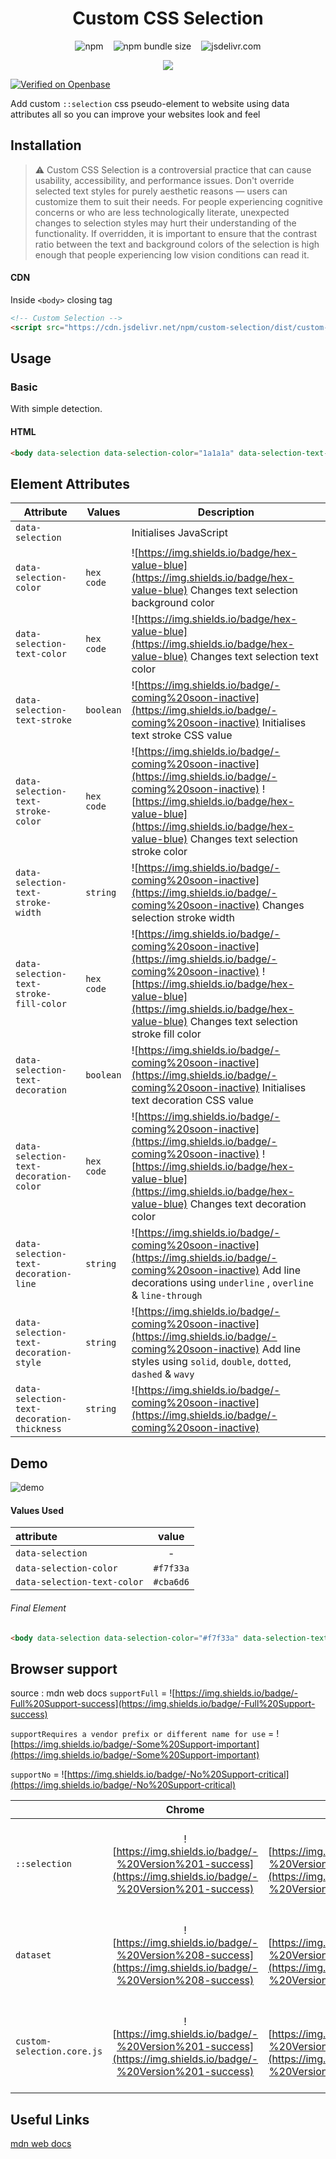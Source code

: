 <h1 align="center">Custom CSS Selection</h1>

<div style="display: flex;
    align-content: center;
    justify-content: center;
    column-gap: 1rem;
}" align="center">
<img alt="npm" src="https://img.shields.io/npm/v/custom-selection?color=D9B4FF&logo=npm">
<img alt="npm bundle size" src="https://img.shields.io/bundlephobia/min/custom-selection?color=1a1a1a&label=size">
<img alt="jsdelivr.com" src="https://data.jsdelivr.com/v1/package/npm/custom-selection/badge">
</div>

<p align="center">
  <img src="https://github.com/killianog/css-selection/blob/8d4a36c3ea34000a7b3ab71bc1b82c14a939b170/assets/star-small.png" />
</p>

[![Verified on Openbase](https://badges.openbase.com/js/verified/custom-selection.svg?token=8O/ktg1dftqn4fQUBW2IV70hSmAg++fAyPJfsBHBqiw=)](https://openbase.com/js/custom-selection?utm_source=embedded&amp;utm_medium=badge&amp;utm_campaign=rate-badge )

Add custom `::selection` css pseudo-element to website using data attributes all so you can improve your websites look and feel


## Installation

> ⚠️ Custom CSS Selection is a controversial practice that can cause usability, accessibility, and performance issues. Don't override selected text styles for purely aesthetic reasons — users can customize them to suit their needs. For people experiencing cognitive concerns or who are less technologically literate, unexpected changes to selection styles may hurt their understanding of the functionality. If overridden, it is important to ensure that the contrast ratio between the text and background colors of the selection is high enough that people experiencing low vision conditions can read it.


#### CDN

Inside `<body>` closing tag

```html
<!-- Custom Selection -->
<script src="https://cdn.jsdelivr.net/npm/custom-selection/dist/custom-selection.core.min.js"></script>
```

## Usage

### Basic

With simple detection.

#### HTML

```html
<body data-selection data-selection-color="1a1a1a" data-selection-text-color="#fffff"></body>
```

## Element Attributes

| Attribute                                  | Values     | Description                                                  |
| ------------------------------------------ | ---------- | ------------------------------------------------------------ |
| `data-selection`                           |            | Initialises JavaScript                                       |
| `data-selection-color`                     | `hex code` | ![https://img.shields.io/badge/hex-value-blue](https://img.shields.io/badge/hex-value-blue) Changes text selection background color |
| `data-selection-text-color`                | `hex code` | ![https://img.shields.io/badge/hex-value-blue](https://img.shields.io/badge/hex-value-blue) Changes text selection text color |
| `data-selection-text-stroke`               | `boolean`  | ![https://img.shields.io/badge/-coming%20soon-inactive](https://img.shields.io/badge/-coming%20soon-inactive) Initialises text stroke CSS value |
| `data-selection-text-stroke-color`         | `hex code` | ![https://img.shields.io/badge/-coming%20soon-inactive](https://img.shields.io/badge/-coming%20soon-inactive) ![https://img.shields.io/badge/hex-value-blue](https://img.shields.io/badge/hex-value-blue) Changes text selection stroke color |
| `data-selection-text-stroke-width`         | `string`   | ![https://img.shields.io/badge/-coming%20soon-inactive](https://img.shields.io/badge/-coming%20soon-inactive) Changes selection stroke width |
| `data-selection-text-stroke-fill-color`    | `hex code` | ![https://img.shields.io/badge/-coming%20soon-inactive](https://img.shields.io/badge/-coming%20soon-inactive) ![https://img.shields.io/badge/hex-value-blue](https://img.shields.io/badge/hex-value-blue) Changes text selection stroke fill color |
| `data-selection-text-decoration`           | `boolean`  | ![https://img.shields.io/badge/-coming%20soon-inactive](https://img.shields.io/badge/-coming%20soon-inactive) Initialises text decoration CSS value |
| `data-selection-text-decoration-color`     | `hex code` | ![https://img.shields.io/badge/-coming%20soon-inactive](https://img.shields.io/badge/-coming%20soon-inactive) ![https://img.shields.io/badge/hex-value-blue](https://img.shields.io/badge/hex-value-blue) Changes text decoration color |
| `data-selection-text-decoration-line`      | `string`   | ![https://img.shields.io/badge/-coming%20soon-inactive](https://img.shields.io/badge/-coming%20soon-inactive) Add line decorations using `underline` , `overline` & `line-through` |
| `data-selection-text-decoration-style`     | `string`   | ![https://img.shields.io/badge/-coming%20soon-inactive](https://img.shields.io/badge/-coming%20soon-inactive) Add line styles using `solid`, `double`, `dotted`, `dashed` & `wavy` |
| `data-selection-text-decoration-thickness` | `string`   | ![https://img.shields.io/badge/-coming%20soon-inactive](https://img.shields.io/badge/-coming%20soon-inactive) |

## Demo

![demo](https://user-images.githubusercontent.com/83577130/189996561-4e541c42-f857-4a28-82ab-42b818972cc1.gif)

#### Values Used

| attribute                   |   value   |
| :-------------------------- | :-------: |
| `data-selection`            |     -     |
| `data-selection-color`      | `#f7f33a` |
| `data-selection-text-color` | `#cba6d6` |

###### Final Element

```html
<body data-selection data-selection-color="#f7f33a" data-selection-text-color="#cba6d6"></body>
```

## Browser support

source : mdn web docs
`supportFull` = ![https://img.shields.io/badge/-Full%20Support-success](https://img.shields.io/badge/-Full%20Support-success)

`supportRequires a vendor prefix or different name for use` = ![https://img.shields.io/badge/-Some%20Support-important](https://img.shields.io/badge/-Some%20Support-important)

`supportNo` = ![https://img.shields.io/badge/-No%20Support-critical](https://img.shields.io/badge/-No%20Support-critical)

|                            |                            Chrome                            |                             Edge                             |                           Firefox                            |                            Opera                             |                            Safari                            |                        Chrome Android                        |                     Firefox for Android                      |                        Opera Android                         |                        Safari on iOS                         |                       Samsung Internet                       |                       WebView Android                        |
| :------------------------- | :----------------------------------------------------------: | :----------------------------------------------------------: | :----------------------------------------------------------: | :----------------------------------------------------------: | :----------------------------------------------------------: | :----------------------------------------------------------: | :----------------------------------------------------------: | :----------------------------------------------------------: | :----------------------------------------------------------: | :----------------------------------------------------------: | :----------------------------------------------------------: |
| `::selection`              | ![https://img.shields.io/badge/-%20Version%201-success](https://img.shields.io/badge/-%20Version%201-success) | ![https://img.shields.io/badge/-%20Version%2012-success](https://img.shields.io/badge/-%20Version%2012-success) | ![https://img.shields.io/badge/-%20Version%2062-success](https://img.shields.io/badge/-%20Version%2062-success) | ![https://img.shields.io/badge/-%20Version%209.5-success](https://img.shields.io/badge/-%20Version%209.5-success) | ![https://img.shields.io/badge/-%20Version%201.1-success](https://img.shields.io/badge/-%20Version%201.1-success) | ![https://img.shields.io/badge/-%20Version%2018-success](https://img.shields.io/badge/-%20Version%2018-success) | ![https://img.shields.io/badge/-%20Version%2062-success](https://img.shields.io/badge/-%20Version%2062-success) | ![https://img.shields.io/badge/-%20Version%2014-success](https://img.shields.io/badge/-%20Version%2014-success) | ![https://img.shields.io/badge/-No%20Support-critical](https://img.shields.io/badge/-No%20Support-critical) | ![https://img.shields.io/badge/-%20Version%201.0-success](https://img.shields.io/badge/-%20Version%201.0-success) | ![https://img.shields.io/badge/-%20Version%2037-success](https://img.shields.io/badge/-%20Version%2037-success) |
| `dataset`                  | ![https://img.shields.io/badge/-%20Version%208-success](https://img.shields.io/badge/-%20Version%208-success) | ![https://img.shields.io/badge/-%20Version%2012-success](https://img.shields.io/badge/-%20Version%2012-success) | ![https://img.shields.io/badge/-%20Version%206-success](https://img.shields.io/badge/-%20Version%206-success) | ![https://img.shields.io/badge/-%20Version%2011-success](https://img.shields.io/badge/-%20Version%2011-success) | ![https://img.shields.io/badge/-%20Version%205.1-success](https://img.shields.io/badge/-%20Version%205.1-success) | ![https://img.shields.io/badge/-%20Version%2018-success](https://img.shields.io/badge/-%20Version%2018-success) | ![https://img.shields.io/badge/-%20Version%206-success](https://img.shields.io/badge/-%20Version%206-success) | ![https://img.shields.io/badge/-%20Version%2011-success](https://img.shields.io/badge/-%20Version%2011-success) | ![https://img.shields.io/badge/-%20Version%205-success](https://img.shields.io/badge/-%20Version%205-success) | ![https://img.shields.io/badge/-%20Version%201.1-success](https://img.shields.io/badge/-%20Version%201.0-success) | ![https://img.shields.io/badge/-%20Version%203-success](https://img.shields.io/badge/-%20Version%203-success) |
| `custom-selection.core.js` | ![https://img.shields.io/badge/-%20Version%201-success](https://img.shields.io/badge/-%20Version%201-success) | ![https://img.shields.io/badge/-%20Version%2012-success](https://img.shields.io/badge/-%20Version%2012-success) | ![https://img.shields.io/badge/-%20Version%2062-success](https://img.shields.io/badge/-%20Version%2062-success) | ![https://img.shields.io/badge/-%20Version%209.5-success](https://img.shields.io/badge/-%20Version%209.5-success) | ![https://img.shields.io/badge/-%20Version%201.1-success](https://img.shields.io/badge/-%20Version%201.1-success) | ![https://img.shields.io/badge/-%20Version%2018-success](https://img.shields.io/badge/-%20Version%2018-success) | ![https://img.shields.io/badge/-%20Version%2062-success](https://img.shields.io/badge/-%20Version%2062-success) | ![https://img.shields.io/badge/-%20Version%2014-success](https://img.shields.io/badge/-%20Version%2014-success) | ![https://img.shields.io/badge/-No%20Support-critical](https://img.shields.io/badge/-No%20Support-critical) | ![https://img.shields.io/badge/-%20Version%201.0-success](https://img.shields.io/badge/-%20Version%201.0-success) | ![https://img.shields.io/badge/-%20Version%2037-success](https://img.shields.io/badge/-%20Version%2037-success) |


## Useful Links

[mdn web docs ](https://developer.mozilla.org/en-US/docs/Web/CSS/::selection)
